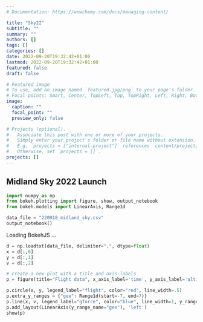 ```yaml
---
# Documentation: https://wowchemy.com/docs/managing-content/

title: "Sky22"
subtitle: ""
summary: ""
authors: []
tags: []
categories: []
date: 2022-09-20T19:32:42+01:00
lastmod: 2022-09-20T19:32:42+01:00
featured: false
draft: false

# Featured image
# To use, add an image named `featured.jpg/png` to your page's folder.
# Focal points: Smart, Center, TopLeft, Top, TopRight, Left, Right, BottomLeft, Bottom, BottomRight.
image:
  caption: ""
  focal_point: ""
  preview_only: false

# Projects (optional).
#   Associate this post with one or more of your projects.
#   Simply enter your project's folder or file name without extension.
#   E.g. `projects = ["internal-project"]` references `content/project/deep-learning/index.md`.
#   Otherwise, set `projects = []`.
projects: []
---
```

## Midland Sky 2022 Launch

```python
import numpy as np
from bokeh.plotting import figure, show, output_notebook
from bokeh.models import LinearAxis, Range1d
```

```python
data_file = "220918_midland_sky.csv"
output_notebook()
```

<div class="bk-root">
        <a href="https://bokeh.org" target="_blank" class="bk-logo bk-logo-small bk-logo-notebook"></a>
        <span id="2337">Loading BokehJS ...</span>
    </div>

```python
d = np.loadtxt(data_file, delimiter=",", dtype=float)
x = d[:,0]
y = d[:,1]
v = d[:,2]

# create a new plot with a title and axis labels
p = figure(title="Flight data", x_axis_label='time', y_axis_label='altitude')

p.circle(x, y, legend_label="flight", color="red", line_width=.5)
p.extra_y_ranges = {"gee": Range1d(start=-7, end=7)}
p.line(x, v, legend_label="gforce", color="blue", line_width=1, y_range_name="gee")
p.add_layout(LinearAxis(y_range_name="gee"), 'left')
show(p)
```



<div class="bk-root" id="bd97cab6-c970-47c7-890a-e080d330b30e" data-root-id="6875"></div>






```python

```
